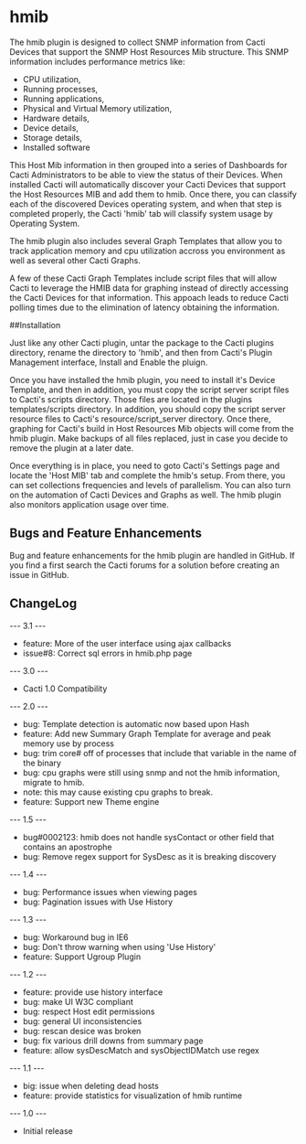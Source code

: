 # hmib

The hmib plugin is designed to collect SNMP information from Cacti Devices that support the SNMP Host Resources Mib structure.  This SNMP information includes performance metrics like:

* CPU utilization, 
* Running processes, 
* Running applications,
* Physical and Virtual Memory utilization,
* Hardware details,
* Device details, 
* Storage details, 
* Installed software

This Host Mib information in then grouped into a series of Dashboards for Cacti Administrators to be able to view the status of their Devices.  When installed Cacti will automatically discover your Cacti Devices that support the Host Resources MIB and add them to hmib.  Once there, you can classify each of the discovered Devices operating system, and when that step is completed properly, the Cacti 'hmib' tab will classify system usage by Operating System.

The hmib plugin also includes several Graph Templates that allow you to track application memory and cpu utilization accross you environment as well as several other Cacti Graphs.

A few of these Cacti Graph Templates include script files that will allow Cacti to leverage the HMIB data for graphing instead of directly accessing the Cacti Devices for that information.  This appoach leads to reduce Cacti polling times due to the elimination of latency obtaining the information.

##Installation

Just like any other Cacti plugin, untar the package to the Cacti plugins directory, rename the directory to 'hmib', and then from Cacti's Plugin Management interface, Install and Enable the pluign.

Once you have installed the hmib plugin, you need to install it's Device Template, and then in addition, you must copy the script server script files to Cacti's scripts directory.  Those files are located in the plugins templates/scripts directory.  In addition, you should copy the script server resource files to Cacti's resource/script_server directory.  Once there, graphing for Cacti's build in Host Resources Mib objects will come from the hmib plugin.  Make backups of all files replaced, just in case you decide to remove the plugin at a later date.

Once everything is in place, you need to goto Cacti's Settings page and locate the 'Host MIB' tab and complete the hmib's setup.  From there, you can set collections frequencies and levels of parallelism.  You can also turn on the automation of Cacti Devices and Graphs as well.  The hmib plugin also monitors application usage over time.

## Bugs and Feature Enhancements
   
Bug and feature enhancements for the hmib plugin are handled in GitHub.  If you find a first search the Cacti forums for a solution before creating an issue in GitHub.

## ChangeLog

--- 3.1 ---
* feature: More of the user interface using ajax callbacks
* issue#8: Correct sql errors in hmib.php page

--- 3.0 ---
* Cacti 1.0 Compatibility 

--- 2.0 ---
* bug: Template detection is automatic now based upon Hash
* feature: Add new Summary Graph Template for average and peak memory use by process
* bug: trim core# off of processes that include that variable in the name of the binary
* bug: cpu graphs were still using snmp and not the hmib information, migrate to hmib.
* note: this may cause existing cpu graphs to break.
* feature: Support new Theme engine

--- 1.5 ---
* bug#0002123: hmib does not handle sysContact or other field that contains an apostrophe
* bug: Remove regex support for SysDesc as it is breaking discovery

--- 1.4 ---
* bug: Performance issues when viewing pages
* bug: Pagination issues with Use History

--- 1.3 ---
* bug: Workaround bug in IE6
* bug: Don't throw warning when using 'Use History'
* feature: Support Ugroup Plugin

--- 1.2 ---
* feature: provide use history interface
* bug: make UI W3C compliant
* bug: respect Host edit permissions
* bug: general UI inconsistencies
* bug: rescan desice was broken
* bug: fix various drill downs from summary page
* feature: allow sysDescMatch and sysObjectIDMatch use regex

--- 1.1 ---
* big: issue when deleting dead hosts
* feature: provide statistics for visualization of hmib runtime

--- 1.0 ---
* Initial release

